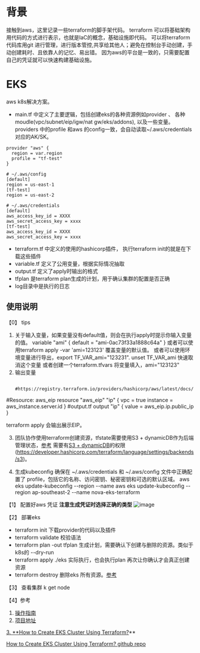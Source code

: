 # 背景
接触到aws，这里记录一些terraform的脚手架代码。
terraform 可以将基础架构用代码的方式进行表示，也就是IaC的概念，基础设施即代码。
可以将terraform代码库用git 进行管理，进行版本管控,共享给其他人；避免在控制台手动创建，手动创建耗时、且依靠人的记忆、易出错。
因为aws的平台是一致的，只需要配置自己的凭证就可以快速构建基础设施。
# EKS
aws k8s解决方案。
- main.tf 中定义了主要逻辑，包括创建eks的各种资源例如provider 、 各种moudle(vpc/subnet/eip/igw/nat gw/eks/addons), 以及一些变量。
providers 中的profile 和aws 的config一致，会自动读取~/.aws/credentials对应的AK/SK。
```
provider "aws" {
  region = var.region
  profile = "tf-test"
}

# ~/.aws/config
[default]
region = us-east-1
[tf-test]
region = us-east-2

# ~/.aws/credentials
[default]
aws_access_key_id = XXXX
aws_secret_access_key = xxxx
[tf-test]
aws_access_key_id = XXXX
aws_secret_access_key = xxxx

```
  
- terraform.tf 中定义的使用的hashicorp插件， 执行terraform init的就是在下载这些插件
- variable.tf 定义了公用变量，根据实际情况抽取
- output.tf 定义了apply时输出的格式
- tfplan 是terraform plan生成的计划，用于确认集群的配置是否正确
- log目录中是执行的日志
## 使用说明
【0】 tips
1. 关于输入变量，如果变量没有default值，则会在执行apply时提示你输入变量的值。
   variable "ami" {
      default = "ami-0ac73f33a1888c64a"
   }
   或者可以使用terraform apply -var 'ami=123123' 覆盖变量的默认值。
   或者可以使用环境变量进行导出，export TF_VAR_ami="123231".  unset TF_VAR_ami 快速取消这个变量
   或者创建一个terraform.tfvars 将变量填入，ami="123123"
2. 输出变量
   ```
     #https://registry.terraform.io/providers/hashicorp/aws/latest/docs/resources/eip
#Resource: aws_eip
resource "aws_eip" "ip" {
  vpc      = true
  instance = aws_instance.server.id
}
#output.tf 
output "ip" {
  value = aws_eip.ip.public_ip
}

terraform apply 会输出展示EIP。

3. 团队协作使用terraform创建资源，tfstate需要使用S3 + dynamicDB作为后端管理状态，[参考]([url](https://github.com/antonputra/tutorials/blob/main/lessons/040/provider.tf))
需要有[S3 + dynamicDB]([url](https://developer.hashicorp.com/terraform/language/settings/backends/s3))的权限(https://developer.hashicorp.com/terraform/language/settings/backends/s3)。


5. 生成kubeconfig
确保在 ~/.aws/credentials 和 ~/.aws/config 文件中正确配置了 profile，包括它的名称、访问密钥、秘密密钥和可选的默认区域。
aws eks update-kubeconfig --region <region-code> --name <cluster-name>
aws eks update-kubeconfig --region ap-southeast-2 --name nova-eks-terraform

【1】 配置好aws 凭证
**注意生成凭证时选择正确的类型**
![image](https://github.com/myysophia/terraform-repo/assets/25994521/c042138e-a8e0-4b34-98a9-f87591d5855c)

【2】 部署eks

- terraform init  下载provider的代码以及插件
- terraform validate  校验语法
- terraform plan -out tfplan  生成计划，需要确认下创建与删除的资源。类似于k8s的 --dry-run
- terraform apply ./eks  实际执行，也会执行plan 再次让你确认才会真正创建资源
- terraform destroy 删除eks 所有资源。[参考]([url](https://gist.github.com/myysophia/65ee79af5d42b8e7c3266f8a88dfcf49))

【3】 查看集群
k get node

【4】参考
1. [操作指南](https://developer.hashicorp.com/terraform/tutorials/kubernetes/eks)
2. [项目地址](https://github.com/hashicorp/learn-terraform-provision-eks-cluster/tree/main)

[3. **How to Create EKS Cluster Using Terraform?](https://antonputra.com/terraform/how-to-create-eks-cluster-using-terraform/)** 

[How to Create EKS Cluster Using Terraform? github repo](https://github.com/antonputra/tutorials/tree/main/lessons/102)

